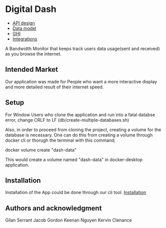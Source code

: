 # Digital Dash

* [API design](docs/apis.md)
* [Data model](docs/data-model.md)
* [GHI](docs/ghi.md)
* [Integrations](docs/integrations.md)

A Bandwidth Monitor that keeps track users data usage(sent and received) as you browse the internet.


## Intended Market

Our application was made for People who want a more interactive display and more detailed result of their internet speed.

## Setup

For Window Users who clone the application and run into a fatal databse error, change CRLF to LF (db/create-multiple-databases.sh)

Also, in order to proceed from cloning the project, creating a volume for the database is necessary. One can do this from creating a volume through docker cli or thorugh the terminal with this command;

docker volume create "dash-data"

This would create a volume named "dash-data" in docker-desktop application. 


## Installation

Installation of the App could be done through our cli tool. 
[Installation](docs/installation.md)


## Authors and acknowledgment

Gilan Serrant
Jacob Gordon
Keenan Nguyen
Kervin Clenance

